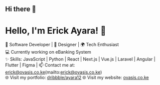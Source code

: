 ## Hi there 👋

<!--
**OvasisGroup/OvasisGroup** is a ✨ _special_ ✨ repository because its `README.md` (this file) appears on your GitHub profile.

Here are some ideas to get you started:

- 🔭 I’m currently working on ...
- 🌱 I’m currently learning ...
- 👯 I’m looking to collaborate on ...
- 🤔 I’m looking for help with ...
- 💬 Ask me about ...
- 📫 How to reach me: ...
- 😄 Pronouns: ...
- ⚡ Fun fact: ...
-->
# Hello, I'm Erick Ayara! 👋
🌟 Software Developer | 🎨 Designer | 🌍 Tech Enthusiast  
💻 Currently working on eBanking System  
✨ Skills: JavaScript | Python | React | Next.js | Vue.js | Laravel | Angular | Flutter | Figma |
📫 Contact me at: erick@ovasis.co.ke(mailto:erick@ovasis.co.ke)  
🌐 Visit my portfolio: [dribbble/ayara12]([(https://dribbble.com/ayara12)])
🌐 Visit my website: [ovasis.co.ke](https://ovasis.co.ke)

